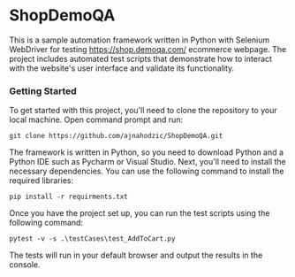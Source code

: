 # ShopDemoQA
This is a sample automation framework written in Python with Selenium WebDriver for testing https://shop.demoqa.com/ ecommerce webpage.
The project includes automated test scripts that demonstrate how to interact with the website's user interface and validate its functionality.

### Getting Started
To get started with this project, you'll need to clone the repository to your local machine. Open command prompt and run:

```git clone https://github.com/ajnahodzic/ShopDemoQA.git```

The framework is written in Python, so you need to download Python and a Python IDE such as Pycharm or Visual Studio.
Next, you'll need to install the necessary dependencies. You can use the following command to install the required libraries:

```pip install -r requirments.txt```

Once you have the project set up, you can run the test scripts using the following command:

```pytest -v -s .\testCases\test_AddToCart.py```

The tests will run in your default browser and output the results in the console.
